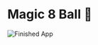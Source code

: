# Magic 8 Ball 🎱


![Finished App](https://github.com/londonappbrewery/Images/blob/master/8-ball-flutter-gif.gif)
